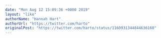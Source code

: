 ```yaml
---
date: "Mon Aug 12 15:09:36 +0000 2019"
layout: "like"
authorName: "Hannah Hart"
authorUrl: "https://twitter.com/harto"
originalPost: "https://twitter.com/harto/status/1160931344844636160"
---
```

